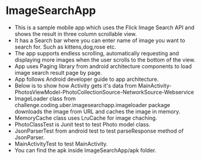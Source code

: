 # ImageSearchApp
- This is a sample mobile app which uses the Flick Image Search API and shows the result in three column scrollable view. 
- It has a Search bar where you can enter name of image you want to search for. Such as kittens,dog,rose etc.
- The app supports endless scrolling, automatically requesting and displaying more images when the user scrolls to the bottom of the view.
- App uses Paging library from android architecture components to load image search result page by page.
- App follows Android developer guide to app architecture.
- Below is to show how Activity gets it's data from
	MainActivity-PhotosViewModel-PhotoCollectionSource-NetworkSource-Webservice
- ImageLoader class from challenge.coding.uber.imagesearchapp.imageloader package downloads the image from URL and caches the image in memory.	
- MemoryCache class uses LruCache for image chaching.
- PhotoClassTest is Junit test to test Photo model class.
- JsonParserTest from android test to test parseResponse method of JsonParser.
- MainActivityTest to test MainActivity.
- You can find the apk inside ImageSearchApp/apk folder.
